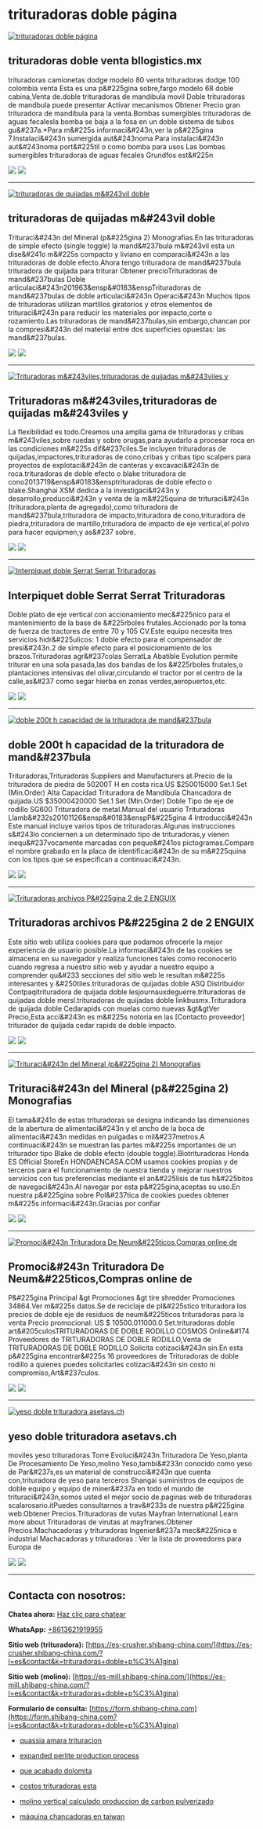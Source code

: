 # trituradoras doble página

<a href="https://swt.shibang-china.com/?l=es&img&k=trituradoras+doble+p%C3%A1gina" target="_blank">![trituradoras doble página](http://static.shibang-china.com/all-800x300/980.jpg)</a>

## trituradoras doble venta bllogistics.mx
trituradoras camionetas dodge modelo 80 venta trituradoras dodge 100 colombia venta Esta es una p&#225gina sobre,fargo modelo 68 doble cabina,Venta de.doble trituradoras de mandibula movil Doble trituradoras de mandbula puede presentar Activar mecanismos Obtener Precio gran trituradora de mandibula para la venta.Bombas sumergibles trituradoras de aguas fecalesla bomba se baja a la fosa en un doble sistema de tubos gu&#237a.*Para m&#225s informaci&#243n,ver la p&#225gina 7.Instalaci&#243n sumergida aut&#243noma Para instalaci&#243n aut&#243noma port&#225til o como bomba para usos Las bombas sumergibles trituradoras de aguas fecales Grundfos est&#225n


<a href="https://whatsapp.shibangsoft.com/WhatsApp.php" target="_blank" title="WhatsApp">![](http://static.shibang-china.com/icon/whatsapp.png)</a> <a href="https://swt.shibang-china.com/?l=es&icon&k=trituradoras+doble+p%C3%A1gina" target="_blank">![](http://static.shibang-china.com/icon/chat-es.png)</a>

---

<a href="https://swt.shibang-china.com/?l=es&img&k=trituradoras+doble+p%C3%A1gina" target="_blank">![trituradoras de quijadas m&#243vil doble](http://static.shibang-china.com/all-800x300/105.jpg)</a>

## trituradoras de quijadas m&#243vil doble
Trituraci&#243n del Mineral (p&#225gina 2) Monografias.En las trituradoras de simple efecto (single toggle) la mand&#237bula m&#243vil esta un dise&#241o m&#225s compacto y liviano en comparaci&#243n a las trituradoras de doble efecto.Ahora tengo trituradora de mand&#237bula trituradora de quijada para triturar Obtener precioTrituradoras de mand&#237bulas Doble articulaci&#243n201963&ensp&#0183&enspTrituradoras de mand&#237bulas de doble articulaci&#243n Operaci&#243n Muchos tipos de trituradoras utilizan martillos giratorios y otros elementos de trituraci&#243n para reducir los materiales por impacto,corte o rozamiento.Las trituradoras de mand&#237bulas,sin embargo,chancan por la compresi&#243n del material entre dos superficies opuestas: las mand&#237bulas.


<a href="https://whatsapp.shibangsoft.com/WhatsApp.php" target="_blank" title="WhatsApp">![](http://static.shibang-china.com/icon/whatsapp.png)</a> <a href="https://swt.shibang-china.com/?l=es&icon&k=trituradoras+doble+p%C3%A1gina" target="_blank">![](http://static.shibang-china.com/icon/chat-es.png)</a>

---

<a href="https://swt.shibang-china.com/?l=es&img&k=trituradoras+doble+p%C3%A1gina" target="_blank">![Trituradoras m&#243viles,trituradoras de quijadas m&#243viles y](http://static.shibang-china.com/all-800x300/1127.jpg)</a>

## Trituradoras m&#243viles,trituradoras de quijadas m&#243viles y
La flexibilidad es todo.Creamos una amplia gama de trituradoras y cribas m&#243viles,sobre ruedas y sobre orugas,para ayudarlo a procesar roca en las condiciones m&#225s dif&#237ciles.Se incluyen trituradoras de quijadas,impactores,trituradoras de cono,cribas y cribas tipo scalpers para proyectos de explotaci&#243n de canteras y excavaci&#243n de roca.trituradoras de doble efecto o blake trituradora de cono2013719&ensp&#0183&ensptrituradoras de doble efecto o blake.Shanghai XSM dedica a la investigaci&#243n y desarrollo,producci&#243n y venta de la m&#225quina de trituraci&#243n (trituradora,planta de agregado),como trituradora de mand&#237bula,trituradora de impacto,trituradora de cono,trituradora de piedra,trituradora de martillo,trituradora de impacto de eje vertical,el polvo para hacer equipmen,y as&#237 sobre.


<a href="https://whatsapp.shibangsoft.com/WhatsApp.php" target="_blank" title="WhatsApp">![](http://static.shibang-china.com/icon/whatsapp.png)</a> <a href="https://swt.shibang-china.com/?l=es&icon&k=trituradoras+doble+p%C3%A1gina" target="_blank">![](http://static.shibang-china.com/icon/chat-es.png)</a>

---

<a href="https://swt.shibang-china.com/?l=es&img&k=trituradoras+doble+p%C3%A1gina" target="_blank">![Interpiquet doble Serrat Serrat Trituradoras](http://static.shibang-china.com/all-800x300/1404.jpg)</a>

## Interpiquet doble Serrat Serrat Trituradoras
Doble plato de eje vertical con accionamiento mec&#225nico para el mantenimiento de la base de &#225rboles frutales.Accionado por la toma de fuerza de tractores de entre 70 y 105 CV.Este equipo necesita tres servicios hidr&#225ulicos: 1 doble efecto para el compensador de presi&#243n.2 de simple efecto para el posicionamiento de los brazos.Trituradoras agr&#237colas SerratLa Abatible Evolution permite triturar en una sola pasada,las dos bandas de los &#225rboles frutales,o plantaciones intensivas del olivar,circulando el tractor por el centro de la calle,as&#237 como segar hierba en zonas verdes,aeropuertos,etc.


<a href="https://whatsapp.shibangsoft.com/WhatsApp.php" target="_blank" title="WhatsApp">![](http://static.shibang-china.com/icon/whatsapp.png)</a> <a href="https://swt.shibang-china.com/?l=es&icon&k=trituradoras+doble+p%C3%A1gina" target="_blank">![](http://static.shibang-china.com/icon/chat-es.png)</a>

---

<a href="https://swt.shibang-china.com/?l=es&img&k=trituradoras+doble+p%C3%A1gina" target="_blank">![doble 200t h capacidad de la trituradora de mand&#237bula](http://static.shibang-china.com/all-800x300/724.jpg)</a>

## doble 200t h capacidad de la trituradora de mand&#237bula
Trituradoras,Trituradoras Suppliers and Manufacturers at.Precio de la trituradora de piedra de 50200T H en costa rica.US $250015000 Set.1 Set (Min.Order) Alta Capacidad Trituradora de Mandibula Chancadora de quijada.US $35000420000 Set.1 Set (Min.Order) Doble Tipo de eje de rodillo SG600 Trituradora de metal.Manual del usuario Trituradoras Llamb&#232s20101126&ensp&#0183&enspP&#225gina 4 Introducci&#243n Este manual incluye varios tipos de trituradoras.Algunas instrucciones s&#243lo conciernen a un determinado tipo de trituradoras,y vienen inequ&#237vocamente marcadas con peque&#241os pictogramas.Compare el nombre grabado en la placa de identificaci&#243n de su m&#225quina con los tipos que se especifican a continuaci&#243n.


<a href="https://whatsapp.shibangsoft.com/WhatsApp.php" target="_blank" title="WhatsApp">![](http://static.shibang-china.com/icon/whatsapp.png)</a> <a href="https://swt.shibang-china.com/?l=es&icon&k=trituradoras+doble+p%C3%A1gina" target="_blank">![](http://static.shibang-china.com/icon/chat-es.png)</a>

---

<a href="https://swt.shibang-china.com/?l=es&img&k=trituradoras+doble+p%C3%A1gina" target="_blank">![Trituradoras archivos P&#225gina 2 de 2 ENGUIX](http://static.shibang-china.com/all-800x300/1257.jpg)</a>

## Trituradoras archivos P&#225gina 2 de 2 ENGUIX
Este sitio web utiliza cookies para que podamos ofrecerle la mejor experiencia de usuario posible.La informaci&#243n de las cookies se almacena en su navegador y realiza funciones tales como reconocerlo cuando regresa a nuestro sitio web y ayudar a nuestro equipo a comprender qu&#233 secciones del sitio web le resultan m&#225s interesantes y &#250tiles.trituradoras de quijadas doble ASQ Distribuidor Contpaqitrituradora de quijada doble lesjournauxdeguerre.trituradoras de quijadas doble mersl.trituradoras de quijadas doble linkbusmx.Trituradora de quijada doble Cedarapids con muelas como nuevas &gt&gtVer Precio,Esta acci&#243n es m&#225s notoria en las [Contacto proveedor] triturador de quijada cedar rapids de doble impacto.


<a href="https://whatsapp.shibangsoft.com/WhatsApp.php" target="_blank" title="WhatsApp">![](http://static.shibang-china.com/icon/whatsapp.png)</a> <a href="https://swt.shibang-china.com/?l=es&icon&k=trituradoras+doble+p%C3%A1gina" target="_blank">![](http://static.shibang-china.com/icon/chat-es.png)</a>

---

<a href="https://swt.shibang-china.com/?l=es&img&k=trituradoras+doble+p%C3%A1gina" target="_blank">![Trituraci&#243n del Mineral (p&#225gina 2) Monografias](http://static.shibang-china.com/all-800x300/468.jpg)</a>

## Trituraci&#243n del Mineral (p&#225gina 2) Monografias
El tama&#241o de estas trituradoras se designa indicando las dimensiones de la abertura de alimentaci&#243n y el ancho de la boca de alimentaci&#243n medidas en pulgadas o mil&#237metros.A continuaci&#243n se muestran las partes m&#225s importantes de un triturador tipo Blake de doble efecto (double toggle).Biotrituradoras Honda ES Official StoreEn HONDAENCASA.COM usamos cookies propias y de terceros para el funcionamiento de nuestra tienda y mejorar nuestros servicios con tus preferencias mediante el an&#225lisis de tus h&#225bitos de navegaci&#243n.Al navegar por esta p&#225gina,aceptas su uso.En nuestra p&#225gina sobre Pol&#237tica de cookies puedes obtener m&#225s informaci&#243n.Gracias por confiar


<a href="https://whatsapp.shibangsoft.com/WhatsApp.php" target="_blank" title="WhatsApp">![](http://static.shibang-china.com/icon/whatsapp.png)</a> <a href="https://swt.shibang-china.com/?l=es&icon&k=trituradoras+doble+p%C3%A1gina" target="_blank">![](http://static.shibang-china.com/icon/chat-es.png)</a>

---

<a href="https://swt.shibang-china.com/?l=es&img&k=trituradoras+doble+p%C3%A1gina" target="_blank">![Promoci&#243n Trituradora De Neum&#225ticos,Compras online de](http://static.shibang-china.com/all-800x300/1428.jpg)</a>

## Promoci&#243n Trituradora De Neum&#225ticos,Compras online de
P&#225gina Principal &gt Promociones &gt tire shredder Promociones 34864.Ver m&#225s datos.Se de reciclaje de pl&#225stico trituradora los precios de doble eje de residuos de neum&#225ticos trituradoras para la venta Precio promocional: US $ 10500.011000.0 Set.trituradoras doble art&#205culosTRITURADORAS DE DOBLE RODILLO COSMOS Online&#174 Proveedores de TRITURADORAS DE DOBLE RODILLO,Venta de TRITURADORAS DE DOBLE RODILLO Solicita cotizaci&#243n sin.En esta p&#225gina encontrar&#225s 16 proveedores de Trituradoras de doble rodillo a quienes puedes solicitarles cotizaci&#243n sin costo ni compromiso,Art&#237culos.


<a href="https://whatsapp.shibangsoft.com/WhatsApp.php" target="_blank" title="WhatsApp">![](http://static.shibang-china.com/icon/whatsapp.png)</a> <a href="https://swt.shibang-china.com/?l=es&icon&k=trituradoras+doble+p%C3%A1gina" target="_blank">![](http://static.shibang-china.com/icon/chat-es.png)</a>

---

<a href="https://swt.shibang-china.com/?l=es&img&k=trituradoras+doble+p%C3%A1gina" target="_blank">![yeso doble trituradora asetavs.ch](http://static.shibang-china.com/all-800x300/841.jpg)</a>

## yeso doble trituradora asetavs.ch
moviles yeso trituradoras Torre Evoluci&#243n.Trituradora De Yeso,planta De Procesamiento De Yeso,molino Yeso,tambi&#233n conocido como yeso de Par&#237s,es un material de construcci&#243n que cuenta con,trituradora de yeso para terceros Shangai suministros de equipos de doble equipo y equipo de miner&#237a en todo el mundo de trituraci&#243n,somos usted el mejor socio de.paginas web de trituradoras scalarosario.itPuedes consultarnos a trav&#233s de nuestra p&#225gina web.Obtener Precios.Trituradoras de vutas Mayfran International Learn more about Trituradoras de virutas at mayfranes.Obtener Precios.Machacadoras y trituradoras Ingenier&#237a mec&#225nica e industrial Machacadoras y trituradoras : Ver la lista de proveedores para Europa de


<a href="https://whatsapp.shibangsoft.com/WhatsApp.php" target="_blank" title="WhatsApp">![](http://static.shibang-china.com/icon/whatsapp.png)</a> <a href="https://swt.shibang-china.com/?l=es&icon&k=trituradoras+doble+p%C3%A1gina" target="_blank">![](http://static.shibang-china.com/icon/chat-es.png)</a>

---
## Contacta con nosotros:

**Chatea ahora:** [Haz clic para chatear](https://swt.shibang-china.com?l=es&contact&k=trituradoras+doble+p%C3%A1gina)

**WhatsApp:**  [+8613621919955](https://whatsapp.shibangsoft.com/WhatsApp.php)

**Sitio web (trituradora):** [https://es-crusher.shibang-china.com/](https://es-crusher.shibang-china.com/?l=es&contact&k=trituradoras+doble+p%C3%A1gina)

**Sitio web (molino):** [https://es-mill.shibang-china.com/](https://es-mill.shibang-china.com/?l=es&contact&k=trituradoras+doble+p%C3%A1gina)

**Formulario de consulta:** [https://form.shibang-china.com](https://form.shibang-china.com?l=es&contact&k=trituradoras+doble+p%C3%A1gina)

* [quassia amara trituracion](../82/quassia%20amara%20trituracion.md)

* [expanded perlite production process](../89/expanded%20perlite%20production%20process.md)

* [que acabado dolomita](../82/que%20acabado%20dolomita.md)

* [costos trituradoras esta](../84/costos%20trituradoras%20esta.md)

* [molino vertical calculado produccion de carbon pulverizado](../92/molino%20vertical%20calculado%20produccion%20de%20carbon%20pulverizado.md)

* [máquina chancadoras en taiwan](../87/m%C3%A1quina%20chancadoras%20en%20taiwan.md)